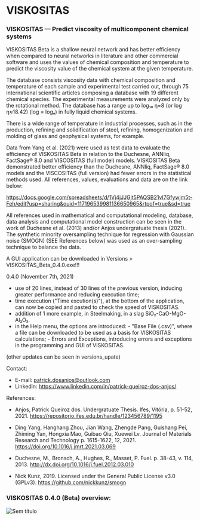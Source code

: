 # VISKOSITAS

### VISKOSITAS  — Predict viscosity of multicomponent chemical systems

VISKOSITAS Beta is a shallow neural network and has better efficiency when compared to neural networks in literature and other commercial software and uses the values of chemical composition and temperature to predict the viscosity value of the chemical system at the given temperature.

The database consists viscosity data with chemical composition and temperature of each sample and experimental test carried out, through 75 international scientific articles composing a database with 19 different chemical species. The experimental measurements were analyzed only by the rotational method. The database has a range up to log₁₀ η=8 (or log η≈18.42) (log = logₑ) in fully liquid chemical systems.

There is a wide range of temperature in industrial processes, such as in the production, refining and solidification of steel, refining, homogenization and molding of glass and geophysical systems, for example.

Data from Yang et al. (2021) were used as test data to evaluate the efficiency of VISKOSITAS Beta in relation to the Duchesne, ANNliq, FactSage® 8.0 and VISCOSITAS (full model) models. VISKOSITAS Beta demonstrated better efficiency than the Duchesne, ANNliq, FactSage® 8.0 models and the VISCOSITAS (full version) had fewer errors in the statistical methods used. All references, values, evaluations and data are on the link below:

https://docs.google.com/spreadsheets/d/1Vj4jJJGjt5PAQSB21vI7Gfywjm5t-Feh/edit?usp=sharing&ouid=117196539981136650965&rtpof=true&sd=true

All references used in mathematical and computational modeling, database, data analysis and computational model construction can be seen in the work of Duchesne et al. (2013) and/or Anjos undergratuate thesis (2021). The synthetic minority oversampling technique for regression with Gaussian noise (SMOGN) (SEE References below) was used as an over-sampling technique to balance the data.

A GUI application can be downloaded in Versions > VISKOSITAS_Beta_0.4.0.exe!!!

0.4.0 (November 7th, 2021)

- use of 20 lines, instead of 30 lines of the previous version, inducing greater performance and reducing execution time;
- time execution ("Time excution(s)"), at the bottom of the application, can now be copied and pasted to check the speed of VISKOSITAS.
- addition of 1 more example, in Steelmaking, in a slag SiO₂-CaO-MgO-Al₂O₃.
- in the Help menu, the options are introduced: - "Base File (.csv)", where a file can be downloaded to be used as a basis for VISKOSITAS calculations; - Errors and Exceptions, introducing errors and exceptions in the programming and GUI of VISKOSITAS.

(other updates can be seen in versions_upate)

Contact:

- E-mail: patrick.dosanjos@outlook.com
- Linkedin: https://www.linkedin.com/in/patrick-queiroz-dos-anjos/

References:

- Anjos, Patrick Queiroz dos. Undergratuate Thesis. Ifes, Vitória, p. 51-52, 2021. https://repositorio.ifes.edu.br/handle/123456789/1195

- Ding Yang, Hanghang Zhou, Jian Wang, Zhengde Pang, Guishang Pei, Zhiming Yan, Hongxia Mao, Guibao Qiu, Xuewei Lv. Journal of Materials Research and Technology p. 1615-1622, 12, 2021. https://doi.org/10.1016/j.jmrt.2021.03.069

- Duchesne, M., Bronsch, A., Hughes, R., Masset, P. Fuel. p. 38-43, v. 114, 2013. http://dx.doi.org/10.1016/j.fuel.2012.03.010

- Nick Kunz, 2019. Licensed under the General Public License v3.0 (GPLv3). https://github.com/nickkunz/smogn

### VISKOSITAS 0.4.0 (Beta) overview:

![Sem título](https://user-images.githubusercontent.com/72185214/140663778-b15dc2c0-933a-4b8d-8854-0ac94e42ba62.png)
